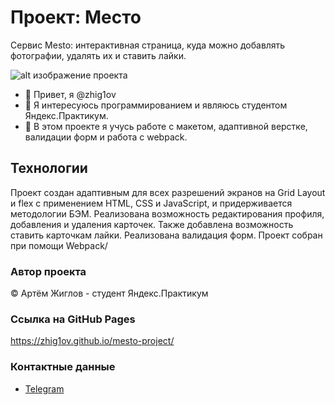 # Проект: Место

Cервис Mesto: интерактивная страница, куда можно добавлять фотографии, удалять их и ставить лайки.
<br/>

![alt изображение проекта](https://pictures.s3.yandex.net/resources/__2020-02-25__12.19.27_1621163780.png)

- 👋 Привет, я @zhig1ov
- 👀 Я интересуюсь программированием и являюсь студентом Яндекс.Практикум.
- 🌱 В этом проекте я учусь работе с макетом, адаптивной верстке, валидации форм и работа с webpack.

## Технологии
Проект создан адаптивным для всех разрешений экранов на Grid Layout и flex с применением HTML, CSS и JavaScript, и придерживается методологии БЭМ. Реализована возможность редактирования профиля, добавления и удаления карточек. Также добавлена возможность ставить карточкам лайки. Реализована валидация форм. Проект собран при помощи Webpack/

### Автор проекта
&copy; Артём Жиглов - студент Яндекс.Практикум

### Ссылка на GitHub Pages
https://zhig1ov.github.io/mesto-project/

### Контактные данные
* [Telegram](https://t.me/tmzlv)